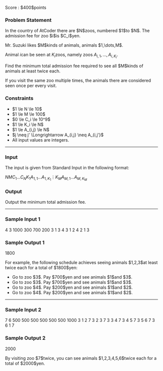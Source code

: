 
<div>

<span>

<span>

<p>
Score : $400$points
</p>

<div>

<section>

### **Problem Statement**

<p>
In the country of AtCoder there are $N$zoos, numbered $1$to $N$. The admission fee for zoo $i$is $C_i$yen.
</p>

<p>
Mr. Suzuki likes $M$kinds of animals, animals $1,\dots,M$.

Animal $i$can be seen at $K_i$zoos, namely zoos $A_{i,1},\dots,A_{i,K_i}$.
</p>

<p>
Find the minimum total admission fee required to see all $M$kinds of animals at least twice each.

If you visit the same zoo multiple times, the animals there are considered seen once per every visit.
</p>

</section>

</div>

<div>

<section>

### **Constraints**

<ul>

<li>
$1 \le N \le 10$
</li>

<li>
$1 \le M \le 100$
</li>

<li>
$0 \le C_i \le 10^9$
</li>

<li>
$1 \le K_i \le N$
</li>

<li>
$1 \le A_{i,j} \le N$
</li>

<li>
$j \neq j' \Longrightarrow A_{i,j} \neq A_{i,j'}$
</li>

<li>
All input values are integers.
</li>

</ul>

</section>

</div>

---

<div>

<div>

<section>

### **Input**

<p>
The input is given from Standard Input in the following format:
</p>

<div>

$N$$M$$C_1$$\dots$$C_N$$K_1$$A_{1,1}$$\dots$$A_{1,K_1}$$\vdots$$K_M$$A_{M,1}$$\dots$$A_{M,K_M}$
</div>

</section>

</div>

<div>

<section>

### **Output**

<p>
Output the minimum total admission fee.
</p>

</section>

</div>

</div>

---

<div>

<section>

### **Sample Input 1**

<div>

4 3
1000 300 700 200
3 1 3 4
3 1 2 4
2 1 3

</div>

</section>

</div>

<div>

<section>

### **Sample Output 1**

<div>

1800

</div>

<p>
For example, the following schedule achieves seeing animals $1,2,3$at least twice each for a total of $1800$yen:
</p>

<ul>

<li>
Go to zoo $3$. Pay $700$yen and see animals $1$and $3$.
</li>

<li>
Go to zoo $3$. Pay $700$yen and see animals $1$and $3$.
</li>

<li>
Go to zoo $4$. Pay $200$yen and see animals $1$and $2$.
</li>

<li>
Go to zoo $4$. Pay $200$yen and see animals $1$and $2$.
</li>

</ul>

</section>

</div>

---

<div>

<section>

### **Sample Input 2**

<div>

7 6
500 500 500 500 500 500 1000
3 1 2 7
3 2 3 7
3 3 4 7
3 4 5 7
3 5 6 7
3 6 1 7

</div>

</section>

</div>

<div>

<section>

### **Sample Output 2**

<div>

2000

</div>

<p>
By visiting zoo $7$twice, you can see animals $1,2,3,4,5,6$twice each for a total of $2000$yen.
</p>

</section>

</div>

</span>

</span>

</div>
